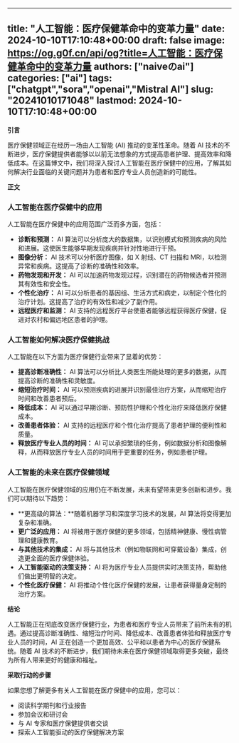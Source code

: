 
---
title: "人工智能：医疗保健革命中的变革力量"
date: 2024-10-10T17:10:48+00:00
draft: false
image: https://og.g0f.cn/api/og?title=人工智能：医疗保健革命中的变革力量
authors: ["naiveのai"]
categories: ["ai"]
tags: ["chatgpt","sora","openai","Mistral AI"]
slug: "20241010171048"
lastmod: 2024-10-10T17:10:48+00:00
---
**引言**

医疗保健领域正在经历一场由人工智能 (AI) 推动的变革性革命。随着 AI 技术的不断进步，医疗保健提供者能够以以前无法想象的方式提高患者护理、提高效率和降低成本。在这篇博文中，我们将深入探讨人工智能在医疗保健中的应用，了解其如何解决行业面临的关键问题并为患者和医疗专业人员创造新的可能性。

**正文**

### 人工智能在医疗保健中的应用

人工智能在医疗保健中的应用范围广泛而多方面，包括：

- **诊断和预测：** AI 算法可以分析庞大的数据集，以识别模式和预测疾病的风险和进展。这使医生能够早期发现疾病并针对性地进行干预。
- **图像分析：** AI 技术可以分析医疗图像，如 X 射线、CT 扫描和 MRI，以检测异常和疾病。这提高了诊断的准确性和效率。
- **药物发现和开发：** AI 可以加速药物发现过程，识别潜在的药物候选者并预测其有效性和安全性。
- **个性化治疗：** AI 可以分析患者的基因组、生活方式和病史，以制定个性化的治疗计划。这提高了治疗的有效性和减少了副作用。
- **远程医疗和监测：** AI 支持的远程医疗平台使患者能够远程获得医疗保健，促进对农村和偏远地区患者的护理。

### 人工智能如何解决医疗保健挑战

人工智能在以下方面为医疗保健行业带来了显着的优势：

- **提高诊断准确性：** AI 算法可以分析比人类医生所能处理的更多的数据，从而提高诊断的准确性和灵敏度。
- **缩短治疗时间：** AI 可以预测疾病的进展并识别最佳治疗方案，从而缩短治疗时间和改善患者预后。
- **降低成本：** AI 可以通过早期诊断、预防性护理和个性化治疗来降低医疗保健成本。
- **改善患者体验：** AI 支持的远程医疗和个性化治疗提高了患者护理的便利性和质量。
- **释放医疗专业人员的时间：** AI 可以承担繁琐的任务，例如数据分析和图像解释，从而释放医疗专业人员的时间用于更重要的任务，例如患者护理。

### 人工智能的未来在医疗保健领域

人工智能在医疗保健领域的应用仍在不断发展，未来有望带来更多创新和进步。我们可以期待以下趋势：

- **更高级的算法：**随着机器学习和深度学习技术的发展，AI 算法将变得更加复杂和准确。
- **更广泛的应用：** AI 将被用于医疗保健的更多领域，包括精神健康、慢性病管理和健康教育。
- **与其他技术的集成：** AI 将与其他技术（例如物联网和可穿戴设备）集成，创造更全面的医疗保健体验。
- **人工智能驱动的决策支持：** AI 将为医疗专业人员提供实时决策支持，帮助他们做出更明智的决定。
- **个性化医疗保健：** AI 将推动个性化医疗保健的发展，让患者获得量身定制的治疗方案。

**结论**

人工智能正在彻底改变医疗保健行业，为患者和医疗专业人员带来了前所未有的机遇。通过提高诊断准确性、缩短治疗时间、降低成本、改善患者体验和释放医疗专业人员的时间，AI 正在创造一个更加高效、公平和以患者为中心的医疗保健系统。随着 AI 技术的不断进步，我们期待未来在医疗保健领域取得更多突破，最终为所有人带来更好的健康和福祉。

**采取行动的步骤**

如果您想了解更多有关人工智能在医疗保健中的应用，您可以：

- 阅读科学期刊和行业报告
- 参加会议和研讨会
- 与 AI 专家和医疗保健提供者交谈
- 探索人工智能驱动的医疗保健解决方案
